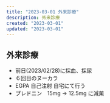```yaml
---
title: "2023-03-01 外来診療"
description: 外来診療
created: "2023-03-01"
updated: "2023-03-01"
---
```


## 外来診療

- 前日(2023/02/28)に採血、採尿
- ６回目のヌーカラ
- EGPA 自己注射 自宅にて行う
- プレドニン　15mg -> 12.5mg に減薬
